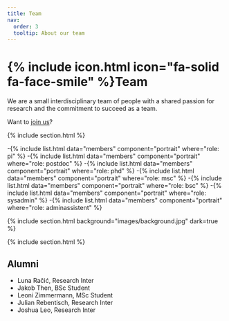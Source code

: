 ```yaml
---
title: Team
nav:
  order: 3
  tooltip: About our team
---
```


# {% include icon.html icon="fa-solid fa-face-smile" %}Team

We are a small interdisciplinary team of people with a shared passion for research and the commitment to succeed as a team. 

Want to [join us](https://velten-group.github.io/join/)?

{% include section.html %}

-{% include list.html data="members" component="portrait" where="role: pi" %}
-{% include list.html data="members" component="portrait" where="role: postdoc" %}
-{% include list.html data="members" component="portrait" where="role: phd" %}
-{% include list.html data="members" component="portrait" where="role: msc" %}
-{% include list.html data="members" component="portrait" where="role: bsc" %}
-{% include list.html data="members" component="portrait" where="role: sysadmin" %}
-{% include list.html data="members" component="portrait" where="role: adminassistent" %}


<!-- {% include list.html data="members" component="portrait" where="role != ^(?!pi$)" %} -->

{% include section.html background="images/background.jpg" dark=true %}

{% include section.html %}

## Alumni

- Luna Račić, Research Inter
- Jakob Then, BSc Student
- Leoni Zimmermann, MSc Student
- Julian Rebentisch, Research Inter
- Joshua Leo, Research Inter
